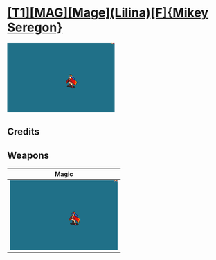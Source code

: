 # [\[T1\]\[MAG\]\[Mage\]\(Lilina\)\[F\]{Mikey Seregon}](../%5BT1%5D%5BMAG%5D%5BMage%5D(Lilina)%5BF%5D%7BMikey%20Seregon%7D)

<img src="./6.%20Magic/Magic_000.png" alt="[T1][MAG][Mage](Lilina)[F]{Mikey Seregon} standing" />

## Credits



## Weapons


|Magic |
|  :---: |
| <img alt="Magic animation" src="./6.%20Magic/Magic.gif" /> |
